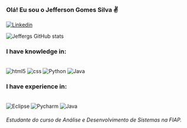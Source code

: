 ### Olá! Eu sou o Jefferson Gomes Silva ✌️

[![Linkedin](https://img.shields.io/badge/LinkedIn-0077B5?style=for-the-badge&logo=linkedin&logoColor=white)](www.linkedin.com/in/jefferson-g-silva)


![Jeffergs GitHub stats](https://github-readme-stats.vercel.app/api?username=Jeffergs&show_icons=true&theme=algolia)

### I have knowledge in:
<div style="display: inline_block"><br/>
<img align="center" alt="html5" src ="https://img.shields.io/badge/HTML5-E34F26?style=for-the-badge&logo=html5&logoColor=white" /> 
<img align="center" alt="css" src ="https://img.shields.io/badge/CSS3-1572B6?style=for-the-badge&logo=css3&logoColor=white" />
<img align="center" alt="Python" src ="https://img.shields.io/badge/Python-14354C?style=for-the-badge&logo=python&logoColor=white" />
<img align="center" alt="Java" src ="https://img.shields.io/badge/Java-ED8B00?style=for-the-badge&logo=openjdk&logoColor=white" />
</div>

### I have experience in:
<div style="display: inline_block"><br/>
<img align="center" alt="Eclipse" src ="https://img.shields.io/badge/Eclipse-2C2255?style=for-the-badge&logo=eclipse&logoColor=white" />
<img align="center" alt="Pycharm" src ="https://img.shields.io/badge/PyCharm-000000.svg?&style=for-the-badge&logo=PyCharm&logoColor=white" />
<img align="center" alt="Java" src ="https://img.shields.io/badge/Visual_Studio_Code-0078D4?style=for-the-badge&logo=visual%20studio%20code&logoColor=white" />
</div>


###### Estudante do curso de Análise e Desenvolvimento de Sistemas na FIAP.
